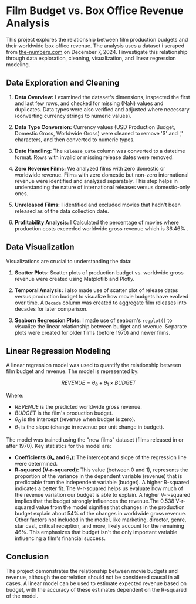 
# Film Budget vs. Box Office Revenue Analysis

This project explores the relationship between film production budgets and their worldwide box office revenue.  The analysis uses a dataset i scraped from [the-numbers.com](https://www.the-numbers.com/movie/budgets) on December 7, 2024. I investigate this relationship through data exploration, cleaning, visualization, and linear regression modeling.

## Data Exploration and Cleaning

1. **Data Overview:** I examined the dataset's dimensions, inspected the first and last few rows, and checked for missing (NaN) values and duplicates.  Data types were also verified and adjusted where necessary (converting currency strings to numeric values).

2. **Data Type Conversion:** Currency values (USD Production Budget, Domestic Gross, Worldwide Gross) were cleaned to remove '$' and ',' characters, and then converted to numeric types.

3. **Date Handling:** The `Release_Date` column was converted to a datetime format. Rows with invalid or missing release dates were removed.

4. **Zero Revenue Films:** We analyzed films with zero domestic or worldwide revenue.  Films with zero domestic but non-zero international revenue were identified and analyzed separately.  This step helps in understanding the nature of international releases versus domestic-only ones.

5. **Unreleased Films:** I identified and excluded movies that hadn't been released as of the data collection date.

6. **Profitability Analysis:** I Calculated the percentage of movies where production costs exceeded worldwide gross revenue which is 36.46% .

## Data Visualization

Visualizations are crucial to understanding the data:

1. **Scatter Plots:**  Scatter plots of production budget vs. worldwide gross revenue were created using Matplotlib and Plotly.

2. **Temporal Analysis:**  i also made use of scatter plot of release dates versus production budget to visualize how movie budgets have evolved over time. A `Decade` column was created to aggregate film releases into decades for later comparison.

3. **Seaborn Regression Plots:** I made use of seaborn's `regplot()` to visualize the linear relationship between budget and revenue. Separate plots were created for older films (before 1970) and newer films.

## Linear Regression Modeling

A linear regression model was used to quantify the relationship between film budget and revenue.  The model is represented by:

$$ REVENUE = \theta_0 + \theta_1 \times BUDGET $$

Where:

* $REVENUE$ is the predicted worldwide gross revenue.
* $BUDGET$ is the film's production budget.
* $\theta_0$ is the intercept (revenue when budget is zero).
* $\theta_1$ is the slope (change in revenue per unit change in budget).

The model was trained using the "new films" dataset (films released in or after 1970).  Key statistics for the model are:

* **Coefficients (θ₀ and θ₁):** The intercept and slope of the regression line were determined.
* **R-squared (V-r-squared):**  This value (between 0 and 1),  represents the proportion of the variance in the dependent variable (revenue) that is predictable from the independent variable (budget). A higher R-squared indicates a better fit.  The V-r-squared helps us evaluate how much of the revenue variation our budget is able to explain.  A higher V-r-squared implies that the budget strongly influences the revenue.The 0.538 V-r-squared value from the model signifies that changes in the production budget explain about 54% of the changes in worldwide gross revenue. Other factors not included in the model, like marketing, director, genre, star cast, critical reception, and more, likely account for the remaining 46%. This emphasizes that budget isn't the only important variable influencing a film's financial success.

## Conclusion

The project demonstrates the relationship between movie budgets and revenue, although the correlation should not be considered causal in all cases. A linear model can be used to estimate expected revenue based on budget, with the accuracy of these estimates dependent on the R-squared of the model.
